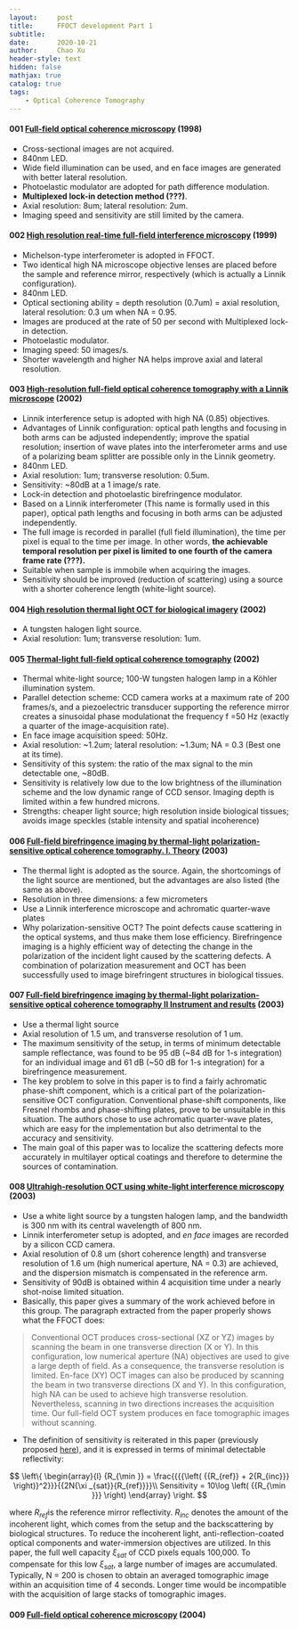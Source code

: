 ```yaml
---
layout:     post
title:      FFOCT development Part 1
subtitle:   
date:       2020-10-21
author:     Chao Xu
header-style: text
hidden: false
mathjax: true
catalog: true
tags:
    - Optical Coherence Tomography
---
```


#### 001 [Full-field optical coherence microscopy](https://www.osapublishing.org/abstract.cfm?URI=ol-23-4-244) (1998)

- Cross-sectional images are not acquired.
- 840nm LED.
- Wide field illumination can be used, and en face images are generated with better lateral resolution. 
- Photoelastic modulator are adopted for path difference modulation.  
- **Multiplexed lock-in detection method (???)**.  
- Axial resolution: 8um; lateral resolution: 2um.  
- Imaging speed and sensitivity are still limited by the camera.

#### 002 [High resolution real-time full-field interference microscopy](http://proceedings.spiedigitallibrary.org/proceeding.aspx?articleid=977024) (1999)

- Michelson-type interferometer is adopted in FFOCT. 
- Two identical high NA microscope objective lenses are placed before the sample and reference mirror, respectively (which is actually a Linnik configuration).
- 840nm LED.
- Optical sectioning ability = depth resolution (0.7um) = axial resolution, lateral resolution: 0.3 um when NA = 0.95.  
- Images are produced at the rate of 50 per second with Multiplexed lock-in detection.  
- Photoelastic modulator.
- Imaging speed: 50 images/s.  
- Shorter wavelength and higher NA helps improve axial and lateral resolution.

#### 003 [High-resolution full-field optical coherence tomography with a Linnik microscope](https://www.osapublishing.org/ao/abstract.cfm?uri=ao-41-4-805) (2002)

- Linnik interference setup is adopted with high NA (0.85) objectives. 
- Advantages of Linnik configuration: optical path lengths and focusing in both arms can be adjusted independently; improve the spatial resolution; insertion of wave plates into the interferometer arms and use of a polarizing beam splitter are possible only in the Linnik geometry.
- 840nm LED.
- Axial resolution: 1um; transverse resolution: 0.5um.
- Sensitivity: ~80dB at a 1 image/s rate.
- Lock-in detection and photoelastic birefringence modulator.
- Based on a Linnik interferometer (This name is formally used in this paper), optical path lengths and focusing in both arms can be adjusted independently. 
- The full image is recorded in parallel (full field illumination), the time per pixel is equal to the time per image. In other words, **the achievable temporal resolution per pixel is limited to one fourth of the camera frame rate (???).**
- Suitable when sample is immobile when acquiring the images.
- Sensitivity should be improved (reduction of scattering) using a source with a shorter coherence length (white-light source).

#### 004 [High resolution thermal light OCT for biological imagery](https://www.osapublishing.org/abstract.cfm?URI=BIO-2002-SuG5) (2002)

- A tungsten halogen light source.
- Axial resolution: 1um; transverse resolution: 1um.

#### 005 [Thermal-light full-field optical coherence tomography](https://www.osapublishing.org/abstract.cfm?URI=ol-27-7-530) (2002)

- Thermal white-light source; 100-W tungsten halogen lamp in a Köhler illumination system.
- Parallel detection scheme: CCD camera works at a maximum rate of 200 frames/s, and a piezoelectric transducer supporting the reference mirror creates a sinusoidal phase modulationat the frequency f =50 Hz (exactly a quarter of the image-acquisition rate).
- En face image acquisition speed: 50Hz.
- Axial resolution: ~1.2um; lateral resolution: ~1.3um; NA = 0.3 (Best one at its time).
- Sensitivity of this system: the ratio of the max signal to the min detectable one, ~80dB. 
- Sensitivity is relatively low due to the low brightness of the illumination scheme and the low dynamic range of  CCD sensor. Imaging depth is limited within a few hundred microns.
- Strengths: cheaper light source; high resolution inside biological tissues;  avoids image speckles (stable intensity and spatial incoherence)

#### 006 [Full-field birefringence imaging by thermal-light polarization-sensitive optical coherence tomography. I. Theory](https://www.osapublishing.org/abstract.cfm?URI=ao-42-19-3800) (2003)

- The thermal light is adopted as the source. Again, the shortcomings of the light source are mentioned, but the  advantages are also listed (the same as above).
- Resolution in three dimensions: a few micrometers
- Use a Linnik interference microscope and  achromatic quarter-wave plates
- Why polarization-sensitive OCT?  The point defects cause scattering in the optical systems, and thus make them lose efficiency. Birefringence imaging is  a highly efficient way of detecting the change in the polarization of the incident light caused by the scattering defects. A combination of polarization measurement and OCT has been successfully used to image birefringent structures in biological tissues.

#### 007 [Full-field birefringence imaging by thermal-light polarization-sensitive optical coherence tomography II Instrument and results](https://www.osapublishing.org/ao/abstract.cfm?uri=ao-42-19-3811) (2003)

- Use a thermal light source
- Axial resolution of 1.5 um, and transverse resolution of 1 um.  
- The maximum sensitivity of the setup, in terms of minimum detectable sample reflectance, was found to be 95 dB (~84 dB for 1-s integration) for an individual image and 61 dB (~50 dB for 1-s integration) for a birefringence measurement.
- The key problem to solve in this paper is to find  a fairly achromatic phase-shift component, which is a critical part of the polarization-sensitive OCT configuration.  Conventional phase-shift components, like Fresnel rhombs and phase-shifting plates, prove to be unsuitable in this situation. The authors chose to use achromatic quarter-wave plates, which are easy for the implementation but also detrimental to the accuracy and sensitivity. 
- The main goal of this paper was to localize the scattering defects more accurately in multilayer optical coatings and therefore to determine the sources of contamination. 

#### 008 [Ultrahigh-resolution OCT using white-light interference microscopy](http://proceedings.spiedigitallibrary.org/proceeding.aspx?doi=10.1117/12.477631) (2003)

- Use a white light source by a tungsten halogen lamp, and the bandwidth is 300 nm with its central wavelength of 800 nm. 
- Linnik interferometer setup is adopted, and *en face* images are recorded by a silicon CCD camera.
- Axial resolution of 0.8 um (short coherence length) and transverse resolution of 1.6 um (high numerical aperture, NA = 0.3) are achieved, and the dispersion mismatch is compensated in the reference arm.
- Sensitivity of 90dB is obtained within 4 acquisition time under a nearly shot-noise limited situation.
- Basically, this paper gives a summary of the work achieved before in this group.  The paragraph extracted from the paper properly shows what the FFOCT does:

> Conventional OCT produces cross-sectional (XZ or YZ) images by scanning the beam in one transverse direction (X or Y). In this configuration, low numerical aperture (NA) objectives are used to give a large depth of field. As a consequence, the transverse resolution is limited. En-face (XY) OCT images can also be produced by scanning the beam in two transverse directions (X and Y). In this configuration, high NA can be used to achieve high transverse resolution. Nevertheless, scanning in two directions increases the acquisition time. Our full-field OCT system produces en face tomographic images without scanning.

- The definition of sensitivity is reiterated in this paper (previously proposed [here](https://www.osapublishing.org/ao/abstract.cfm?uri=ao-41-4-805)), and it is expressed in terms of minimal detectable reflectivity:

$$
\left\{ \begin{array}{l}
{R_{\min }} = \frac{{{{\left( {{R_{ref}} + 2{R_{inc}}} \right)}^2}}}{{2N{\xi _{sat}}{R_{ref}}}}\\
Sensitivity = 10\log \left( {{R_{\min }}} \right)
\end{array} \right.
$$

where $R_{ref}$is the reference mirror reflectivity. $R_{inc}$ denotes the amount of the incoherent light, which comes from the setup and the backscattering by biological structures. To reduce the incoherent light, anti-reflection-coated optical components and water-immersion objectives are utilized. In this paper, the full well capacity ${{\xi _{sat}}}$ of CCD pixels equals 100,000. To compensate for this low ${{\xi _{sat}}}$, a large number of images are accumulated. Typically, N = 200 is chosen to obtain an averaged tomographic image within an acquisition time of 4 seconds. Longer time would be incompatible with the acquisition of large stacks of tomographic images. 

#### 009 [Full-field optical coherence microscopy](http://proceedings.spiedigitallibrary.org/proceeding.aspx?articleid=1317047) (2004)

